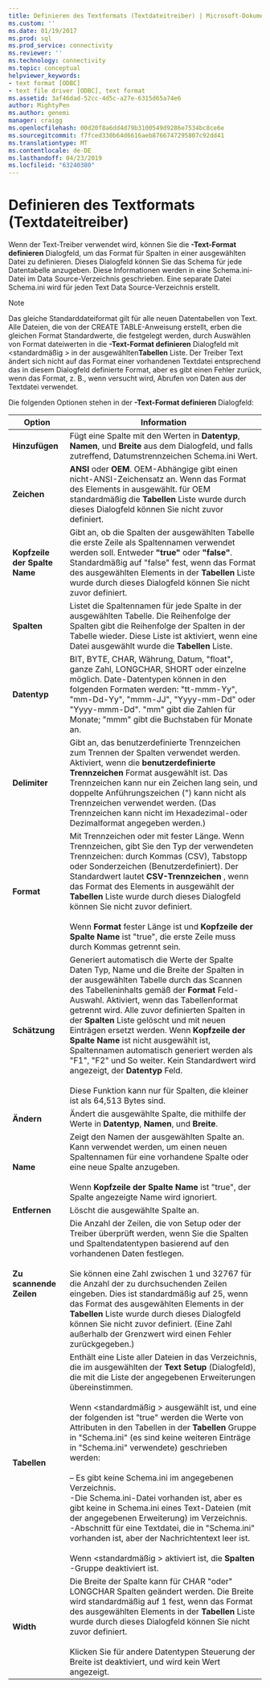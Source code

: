 ```yaml
---
title: Definieren des Textformats (Textdateitreiber) | Microsoft-Dokumentation
ms.custom: ''
ms.date: 01/19/2017
ms.prod: sql
ms.prod_service: connectivity
ms.reviewer: ''
ms.technology: connectivity
ms.topic: conceptual
helpviewer_keywords:
- text format [ODBC]
- text file driver [ODBC], text format
ms.assetid: 3af46dad-52cc-4d5c-a27e-6315d65a74e6
author: MightyPen
ms.author: genemi
manager: craigg
ms.openlocfilehash: 00d20f8a6dd4d79b3100549d9286e7534bc8ce6e
ms.sourcegitcommit: f7fced330b64d6616aeb8766747295807c92dd41
ms.translationtype: MT
ms.contentlocale: de-DE
ms.lasthandoff: 04/23/2019
ms.locfileid: "63240380"
---
```

# <a name="defining-text-format-text-file-driver"></a>Definieren des Textformats (Textdateitreiber)
Wenn der Text-Treiber verwendet wird, können Sie die **-Text-Format definieren** Dialogfeld, um das Format für Spalten in einer ausgewählten Datei zu definieren. Dieses Dialogfeld können Sie das Schema für jede Datentabelle anzugeben. Diese Informationen werden in eine Schema.ini-Datei im Data Source-Verzeichnis geschrieben. Eine separate Datei Schema.ini wird für jeden Text Data Source-Verzeichnis erstellt.  
  
> [!NOTE]  
>  Das gleiche Standarddateiformat gilt für alle neuen Datentabellen von Text. Alle Dateien, die von der CREATE TABLE-Anweisung erstellt, erben die gleichen Format Standardwerte, die festgelegt werden, durch Auswählen von Format dateiwerten in die **-Text-Format definieren** Dialogfeld mit \<standardmäßig > in der ausgewählten**Tabellen** Liste. Der Treiber Text ändert sich nicht auf das Format einer vorhandenen Textdatei entsprechend das in diesem Dialogfeld definierte Format, aber es gibt einen Fehler zurück, wenn das Format, z. B., wenn versucht wird, Abrufen von Daten aus der Textdatei verwendet.  
  
 Die folgenden Optionen stehen in der **-Text-Format definieren** Dialogfeld:  
  
|Option|Information|  
|------------|-----------------|  
|**Hinzufügen**|Fügt eine Spalte mit den Werten in **Datentyp**, **Namen**, und **Breite** aus dem Dialogfeld, und falls zutreffend, Datumstrennzeichen Schema.ini Wert.|  
|**Zeichen**|**ANSI** oder **OEM**. OEM-Abhängige gibt einen nicht-ANSI-Zeichensatz an. Wenn das Format des Elements in ausgewählt. für OEM standardmäßig die **Tabellen** Liste wurde durch dieses Dialogfeld können Sie nicht zuvor definiert.|  
|**Kopfzeile der Spalte Name**|Gibt an, ob die Spalten der ausgewählten Tabelle die erste Zeile als Spaltennamen verwendet werden soll. Entweder **"true"** oder **"false"**. Standardmäßig auf "false" fest, wenn das Format des ausgewählten Elements in der **Tabellen** Liste wurde durch dieses Dialogfeld können Sie nicht zuvor definiert.|  
|**Spalten**|Listet die Spaltennamen für jede Spalte in der ausgewählten Tabelle. Die Reihenfolge der Spalten gibt die Reihenfolge der Spalten in der Tabelle wieder. Diese Liste ist aktiviert, wenn eine Datei ausgewählt wurde die **Tabellen** Liste.|  
|**Datentyp**|BIT, BYTE, CHAR, Währung, Datum, "float", ganze Zahl, LONGCHAR, SHORT oder einzelne möglich. Date-Datentypen können in den folgenden Formaten werden: "tt-mmm-Yy", "mm-Dd-Yy", "mmm-JJ", "Yyyy-mm-Dd" oder "Yyyy-mmm-Dd". "mm" gibt die Zahlen für Monate; "mmm" gibt die Buchstaben für Monate an.|  
|**Delimiter**|Gibt an, das benutzerdefinierte Trennzeichen zum Trennen der Spalten verwendet werden. Aktiviert, wenn die **benutzerdefinierte Trennzeichen** Format ausgewählt ist. Das Trennzeichen kann nur ein Zeichen lang sein, und doppelte Anführungszeichen (") kann nicht als Trennzeichen verwendet werden. (Das Trennzeichen kann nicht im Hexadezimal-oder Dezimalformat angegeben werden.)|  
|**Format**|Mit Trennzeichen oder mit fester Länge. Wenn Trennzeichen, gibt Sie den Typ der verwendeten Trennzeichen: durch Kommas (CSV), Tabstopp oder Sonderzeichen (Benutzerdefiniert). Der Standardwert lautet **CSV-Trennzeichen** , wenn das Format des Elements in ausgewählt der **Tabellen** Liste wurde durch dieses Dialogfeld können Sie nicht zuvor definiert.<br /><br /> Wenn **Format** fester Länge ist und **Kopfzeile der Spalte Name** ist "true", die erste Zeile muss durch Kommas getrennt sein.|  
|**Schätzung**|Generiert automatisch die Werte der Spalte Daten Typ, Name und die Breite der Spalten in der ausgewählten Tabelle durch das Scannen des Tabelleninhalts gemäß der **Format** Feld-Auswahl. Aktiviert, wenn das Tabellenformat getrennt wird. Alle zuvor definierten Spalten in der **Spalten** Liste gelöscht und mit neuen Einträgen ersetzt werden. Wenn **Kopfzeile der Spalte Name** ist nicht ausgewählt ist, Spaltennamen automatisch generiert werden als "F1", "F2" und So weiter. Kein Standardwert wird angezeigt, der **Datentyp** Feld.<br /><br /> Diese Funktion kann nur für Spalten, die kleiner ist als 64,513 Bytes sind.|  
|**Ändern**|Ändert die ausgewählte Spalte, die mithilfe der Werte in **Datentyp**, **Namen**, und **Breite**.|  
|**Name**|Zeigt den Namen der ausgewählten Spalte an. Kann verwendet werden, um einen neuen Spaltennamen für eine vorhandene Spalte oder eine neue Spalte anzugeben.<br /><br /> Wenn **Kopfzeile der Spalte Name** ist "true", der Spalte angezeigte Name wird ignoriert.|  
|**Entfernen**|Löscht die ausgewählte Spalte an.|  
|**Zu scannende Zeilen**|Die Anzahl der Zeilen, die von Setup oder der Treiber überprüft werden, wenn Sie die Spalten und Spaltendatentypen basierend auf den vorhandenen Daten festlegen.<br /><br /> Sie können eine Zahl zwischen 1 und 32767 für die Anzahl der zu durchsuchenden Zeilen eingeben. Dies ist standardmäßig auf 25, wenn das Format des ausgewählten Elements in der **Tabellen** Liste wurde durch dieses Dialogfeld können Sie nicht zuvor definiert. (Eine Zahl außerhalb der Grenzwert wird einen Fehler zurückgegeben.)|  
|**Tabellen**|Enthält eine Liste aller Dateien in das Verzeichnis, die im ausgewählten der **Text Setup** (Dialogfeld), die mit die Liste der angegebenen Erweiterungen übereinstimmen.<br /><br /> Wenn \<standardmäßig > ausgewählt ist, und eine der folgenden ist "true" werden die Werte von Attributen in den Tabellen in der **Tabellen** Gruppe in "Schema.ini" (es sind keine weiteren Einträge in "Schema.ini" verwendete) geschrieben werden:<br /><br /> – Es gibt keine Schema.ini im angegebenen Verzeichnis.<br />-Die Schema.ini-Datei vorhanden ist, aber es gibt keine in Schema.ini eines Text-Dateien (mit der angegebenen Erweiterung) im Verzeichnis.<br />-Abschnitt für eine Textdatei, die in "Schema.ini" vorhanden ist, aber der Nachrichtentext leer ist.<br /><br /> Wenn \<standardmäßig > aktiviert ist, die **Spalten** -Gruppe deaktiviert ist.|  
|**Width**|Die Breite der Spalte kann für CHAR "oder" LONGCHAR Spalten geändert werden. Die Breite wird standardmäßig auf 1 fest, wenn das Format des ausgewählten Elements in der **Tabellen** Liste wurde durch dieses Dialogfeld können Sie nicht zuvor definiert.<br /><br /> Klicken Sie für andere Datentypen Steuerung der Breite ist deaktiviert, und wird kein Wert angezeigt.|
